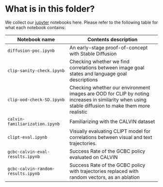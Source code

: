 # What is in this folder?

We collect our [jupyter](https://jupyter.org/) notebooks here. Please refer to
the following table for what each notebook contains:

| **Notebook name**                  | **Contents description**                                                                                                                           |
| ---------------------------------- | -------------------------------------------------------------------------------------------------------------------------------------------------- |
| `diffusion-poc.ipynb`              | An early-stage proof-of-concept with Stable Diffusion                                                                                              |
| `clip-sanity-check.ipynb`          | Checking whether we find correlations between image goal states and language goal descriptions                                                     |
| `clip-ood-check-SD.ipynb`          | Checking whether our environment images are OOD for CLIP by noting increases in similarity when using stable diffusion to make them more realistic |
| `calvin-familiarization.ipynb`     | Familiarizing with the CALVIN dataset                                                                                                              |
| `clipt-eval.ipynb`                 | Visually evaluating CLIPT model for correlations between visual and text trajectories.                                                             |
| `gcbc-calvin-eval-results.ipynb`   | Success Rate of the GCBC policy evaluated on CALVIN                                                                                                |
| `gcbc-calvin-random-results.ipynb` | Success Rate of the GCBC policy with trajectories replaced with random vectors, as an ablation                                                     |
